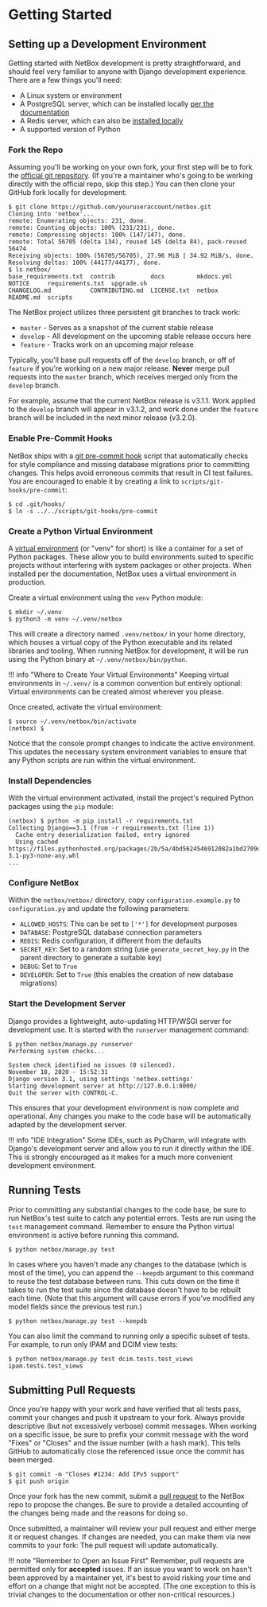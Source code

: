 # Getting Started

## Setting up a Development Environment

Getting started with NetBox development is pretty straightforward, and should feel very familiar to anyone with Django development experience. There are a few things you'll need:

* A Linux system or environment
* A PostgreSQL server, which can be installed locally [per the documentation](../installation/1-postgresql.md)
* A Redis server, which can also be [installed locally](../installation/2-redis.md)
* A supported version of Python

### Fork the Repo

Assuming you'll be working on your own fork, your first step will be to fork the [official git repository](https://github.com/netbox-community/netbox). (If you're a maintainer who's going to be working directly with the official repo, skip this step.) You can then clone your GitHub fork locally for development:

```no-highlight
$ git clone https://github.com/youruseraccount/netbox.git
Cloning into 'netbox'...
remote: Enumerating objects: 231, done.
remote: Counting objects: 100% (231/231), done.
remote: Compressing objects: 100% (147/147), done.
remote: Total 56705 (delta 134), reused 145 (delta 84), pack-reused 56474
Receiving objects: 100% (56705/56705), 27.96 MiB | 34.92 MiB/s, done.
Resolving deltas: 100% (44177/44177), done.
$ ls netbox/
base_requirements.txt  contrib          docs         mkdocs.yml  NOTICE     requirements.txt  upgrade.sh
CHANGELOG.md           CONTRIBUTING.md  LICENSE.txt  netbox      README.md  scripts
```

The NetBox project utilizes three persistent git branches to track work:

* `master` - Serves as a snapshot of the current stable release
* `develop` - All development on the upcoming stable release occurs here
* `feature` - Tracks work on an upcoming major release

Typically, you'll base pull requests off of the `develop` branch, or off of `feature` if you're working on a new major release. **Never** merge pull requests into the `master` branch, which receives merged only from the `develop` branch.

For example, assume that the current NetBox release is v3.1.1. Work applied to the `develop` branch will appear in v3.1.2, and work done under the `feature` branch will be included in the next minor release (v3.2.0).

### Enable Pre-Commit Hooks

NetBox ships with a [git pre-commit hook](https://githooks.com/) script that automatically checks for style compliance and missing database migrations prior to committing changes. This helps avoid erroneous commits that result in CI test failures. You are encouraged to enable it by creating a link to `scripts/git-hooks/pre-commit`:

```no-highlight
$ cd .git/hooks/
$ ln -s ../../scripts/git-hooks/pre-commit
```

### Create a Python Virtual Environment

A [virtual environment](https://docs.python.org/3/tutorial/venv.html) (or "venv" for short) is like a container for a set of Python packages. These allow you to build environments suited to specific projects without interfering with system packages or other projects. When installed per the documentation, NetBox uses a virtual environment in production.

Create a virtual environment using the `venv` Python module:

```no-highlight
$ mkdir ~/.venv
$ python3 -m venv ~/.venv/netbox
```

This will create a directory named `.venv/netbox/` in your home directory, which houses a virtual copy of the Python executable and its related libraries and tooling. When running NetBox for development, it will be run using the Python binary at `~/.venv/netbox/bin/python`.

!!! info "Where to Create Your Virtual Environments"
    Keeping virtual environments in `~/.venv/` is a common convention but entirely optional: Virtual environments can be created almost wherever you please.

Once created, activate the virtual environment:

```no-highlight
$ source ~/.venv/netbox/bin/activate
(netbox) $ 
```

Notice that the console prompt changes to indicate the active environment. This updates the necessary system environment variables to ensure that any Python scripts are run within the virtual environment.

### Install Dependencies

With the virtual environment activated, install the project's required Python packages using the `pip` module:

```no-highlight
(netbox) $ python -m pip install -r requirements.txt
Collecting Django==3.1 (from -r requirements.txt (line 1))
  Cache entry deserialization failed, entry ignored
  Using cached https://files.pythonhosted.org/packages/2b/5a/4bd5624546912082a1bd2709d0edc0685f5c7827a278d806a20cf6adea28/Django-3.1-py3-none-any.whl
...
```

### Configure NetBox

Within the `netbox/netbox/` directory, copy `configuration.example.py` to `configuration.py` and update the following parameters:

* `ALLOWED_HOSTS`: This can be set to `['*']` for development purposes
* `DATABASE`: PostgreSQL database connection parameters
* `REDIS`: Redis configuration, if different from the defaults
* `SECRET_KEY`: Set to a random string (use `generate_secret_key.py` in the parent directory to generate a suitable key)
* `DEBUG`: Set to `True`
* `DEVELOPER`: Set to `True` (this enables the creation of new database migrations)

### Start the Development Server

Django provides a lightweight, auto-updating HTTP/WSGI server for development use. It is started with the `runserver` management command:

```no-highlight
$ python netbox/manage.py runserver
Performing system checks...

System check identified no issues (0 silenced).
November 18, 2020 - 15:52:31
Django version 3.1, using settings 'netbox.settings'
Starting development server at http://127.0.0.1:8000/
Quit the server with CONTROL-C.
```

This ensures that your development environment is now complete and operational. Any changes you make to the code base will be automatically adapted by the development server.

!!! info "IDE Integration"
    Some IDEs, such as PyCharm, will integrate with Django's development server and allow you to run it directly within the IDE. This is strongly encouraged as it makes for a much more convenient development environment.

## Running Tests

Prior to committing any substantial changes to the code base, be sure to run NetBox's test suite to catch any potential errors. Tests are run using the `test` management command. Remember to ensure the Python virtual environment is active before running this command.

```no-highlight
$ python netbox/manage.py test
```

In cases where you haven't made any changes to the database (which is most of the time), you can append the `--keepdb` argument to this command to reuse the test database between runs. This cuts down on the time it takes to run the test suite since the database doesn't have to be rebuilt each time. (Note that this argument will cause errors if you've modified any model fields since the previous test run.)

```no-highlight
$ python netbox/manage.py test --keepdb
```

You can also limit the command to running only a specific subset of tests. For example, to run only IPAM and DCIM view tests:

```no-highlight
$ python netbox/manage.py test dcim.tests.test_views ipam.tests.test_views
```

## Submitting Pull Requests

Once you're happy with your work and have verified that all tests pass, commit your changes and push it upstream to your fork. Always provide descriptive (but not excessively verbose) commit messages. When working on a specific issue, be sure to prefix your commit message with the word "Fixes" or "Closes" and the issue number (with a hash mark). This tells GitHub to automatically close the referenced issue once the commit has been merged.

```no-highlight
$ git commit -m "Closes #1234: Add IPv5 support"
$ git push origin
```

Once your fork has the new commit, submit a [pull request](https://github.com/netbox-community/netbox/compare) to the NetBox repo to propose the changes. Be sure to provide a detailed accounting of the changes being made and the reasons for doing so.

Once submitted, a maintainer will review your pull request and either merge it or request changes. If changes are needed, you can make them via new commits to your fork: The pull request will update automatically.

!!! note "Remember to Open an Issue First"
    Remember, pull requests are permitted only for **accepted** issues. If an issue you want to work on hasn't been approved by a maintainer yet, it's best to avoid risking your time and effort on a change that might not be accepted. (The one exception to this is trivial changes to the documentation or other non-critical resources.)
